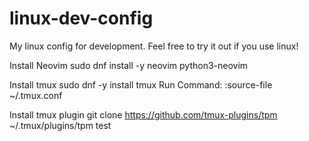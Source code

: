# linux-dev-config
My linux config for development.
Feel free to try it out if you use linux!

Install Neovim
sudo dnf install -y neovim python3-neovim

Install tmux
sudo dnf -y install tmux
Run Command:
<tmux-leader>:source-file ~/.tmux.conf

Install tmux plugin
git clone https://github.com/tmux-plugins/tpm ~/.tmux/plugins/tpm
test
